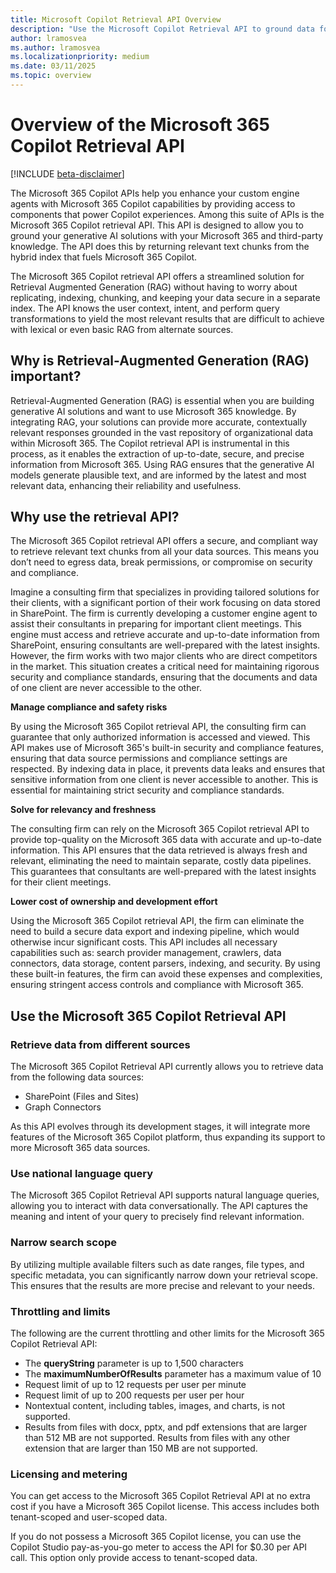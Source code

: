 ```yaml
---
title: Microsoft Copilot Retrieval API Overview
description: "Use the Microsoft Copilot Retrieval API to ground data for your generative AI solution. Retrieve relevant extracts from SharePoint and Graph Connectors content, while respecting the defined access controls within the tenant"
author: lramosvea
ms.author: lramosvea
ms.localizationpriority: medium
ms.date: 03/11/2025
ms.topic: overview
---
```

# Overview of the Microsoft 365 Copilot Retrieval API

[!INCLUDE [beta-disclaimer](../../includes/beta-disclaimer.md)]

The Microsoft 365 Copilot APIs help you enhance your custom engine agents with Microsoft 365 Copilot capabilities by providing access to components that power Copilot experiences. Among this suite of APIs is the Microsoft 365 Copilot retrieval API. This API is designed to allow you to ground your generative AI solutions with your Microsoft 365 and third-party knowledge. The API does this by returning relevant text chunks from the hybrid index that fuels Microsoft 365 Copilot.

The Microsoft 365 Copilot retrieval API offers a streamlined solution for Retrieval Augmented Generation (RAG) without having to worry about replicating, indexing, chunking, and keeping your data secure in a separate index. The API knows the user context, intent, and perform query transformations to yield the most relevant results that are difficult to achieve with lexical or even basic RAG from alternate sources.

## Why is Retrieval-Augmented Generation (RAG) important?

Retrieval-Augmented Generation (RAG) is essential when you are building generative AI solutions and want to use Microsoft 365 knowledge. By integrating RAG, your solutions can provide more accurate, contextually relevant responses grounded in the vast repository of organizational data within Microsoft 365. The Copilot retrieval API is instrumental in this process, as it enables the extraction of up-to-date, secure, and precise information from Microsoft 365. Using RAG ensures that the generative AI models generate plausible text, and are informed by the latest and most relevant data, enhancing their reliability and usefulness.

## Why use the retrieval API?

The Microsoft 365 Copilot retrieval API offers a secure, and compliant way to retrieve relevant text chunks from all your data sources. This means you don’t need to egress data, break permissions, or compromise on security and compliance.

Imagine a consulting firm that specializes in providing tailored solutions for their clients, with a significant portion of their work focusing on data stored in SharePoint. The firm is currently developing a customer engine agent to assist their consultants in preparing for important client meetings. This engine must access and retrieve accurate and up-to-date information from SharePoint, ensuring consultants are well-prepared with the latest insights. However, the firm works with two major clients who are direct competitors in the market. This situation creates a critical need for maintaining rigorous security and compliance standards, ensuring that the documents and data of one client are never accessible to the other.

**Manage compliance and safety risks**

By using the Microsoft 365 Copilot retrieval API, the consulting firm can guarantee that only authorized information is accessed and viewed. This API makes use of Microsoft 365's built-in security and compliance features, ensuring that data source permissions and compliance settings are respected. By indexing data in place, it prevents data leaks and ensures that sensitive information from one client is never accessible to another. This is essential for maintaining strict security and compliance standards.

**Solve for relevancy and freshness**

The consulting firm can rely on the Microsoft 365 Copilot retrieval API to provide top-quality on the Microsoft 365 data with accurate and up-to-date information. This API ensures that the data retrieved is always fresh and relevant, eliminating the need to maintain separate, costly data pipelines. This guarantees that consultants are well-prepared with the latest insights for their client meetings.

**Lower cost of ownership and development effort**

Using the Microsoft 365 Copilot retrieval API, the firm can eliminate the need to build a secure data export and indexing pipeline, which would otherwise incur significant costs. This API includes all necessary capabilities such as: search provider management, crawlers, data connectors, data storage, content parsers, indexing, and security. By using these built-in features, the firm can avoid these expenses and complexities, ensuring stringent access controls and compliance with Microsoft 365.

## Use the Microsoft 365 Copilot Retrieval API

### Retrieve data from different sources

The Microsoft 365 Copilot Retrieval API currently allows you to retrieve data from the following data sources:
- SharePoint (Files and Sites)
- Graph Connectors

As this API evolves through its development stages, it will integrate more features of the Microsoft 365 Copilot platform, thus expanding its support to more Microsoft 365 data sources.

### Use national language query

The Microsoft 365 Copilot Retrieval API supports natural language queries, allowing you to interact with data conversationally. The API captures the meaning and intent of your query to precisely find relevant information.

### Narrow search scope

By utilizing multiple available filters such as date ranges, file types, and specific metadata, you can significantly narrow down your retrieval scope. This ensures that the results are more precise and relevant to your needs.

### Throttling and limits

The following are the current throttling and other limits for the Microsoft 365 Copilot Retrieval API:
- The **queryString** parameter is up to 1,500 characters
- The **maximumNumberOfResults** parameter has a maximum value of 10
- Request limit of up to 12 requests per user per minute
- Request limit of up to 200 requests per user per hour
- Nontextual content, including tables, images, and charts, is not supported.
- Results from files with docx, pptx, and pdf extensions that are larger than 512 MB are not supported. Results from files with any other extension that are larger than 150 MB are not supported.

### Licensing and metering

You can get access to the Microsoft 365 Copilot Retrieval API at no extra cost if you have a Microsoft 365 Copilot license. This access includes both tenant-scoped and user-scoped data.

If you do not possess a Microsoft 365 Copilot license, you can use the Copilot Studio pay-as-you-go meter to access the API for $0.30 per API call. This option only provide access to tenant-scoped data.
